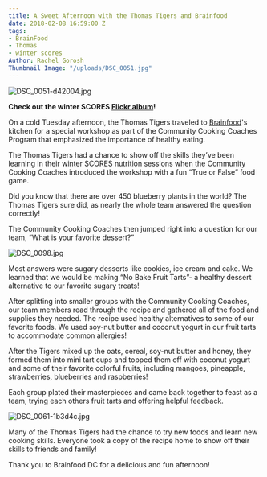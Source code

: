 ```yaml
---
title: A Sweet Afternoon with the Thomas Tigers and Brainfood
date: 2018-02-08 16:59:00 Z
tags:
- BrainFood
- Thomas
- winter scores
Author: Rachel Gorosh
Thumbnail Image: "/uploads/DSC_0051.jpg"
---
```


![DSC_0051-d42004.jpg](/uploads/DSC_0051-d42004.jpg)

**Check out the winter SCORES [Flickr album](http://bit.ly/winterSCORES2018)!**

On a cold Tuesday afternoon, the Thomas Tigers traveled to [Brainfood](https://brain-food.org/)'s kitchen for a special workshop as part of the Community Cooking Coaches Program that emphasized the importance of healthy eating.


The Thomas Tigers had a chance to show off the skills they’ve been learning in their winter SCORES nutrition sessions when the Community Cooking Coaches introduced the workshop with a fun “True or False” food game.

Did you know that there are over 450 blueberry plants in the world? The Thomas Tigers sure did, as nearly the whole team answered the question correctly!

The Community Cooking Coaches then jumped right into a question for our team, “What is your favorite dessert?”

![DSC_0098.jpg](/uploads/DSC_0098.jpg)

Most answers were sugary desserts like cookies, ice cream and cake. We learned that we would be making “No Bake Fruit Tarts”- a healthy dessert alternative to our favorite sugary treats!

After splitting into smaller groups with the Community Cooking Coaches, our team members read through the recipe and gathered all of the food and supplies they needed. The recipe used healthy alternatives to some of our favorite foods. We used soy-nut butter and coconut yogurt in our fruit tarts to accommodate common allergies!

After the Tigers mixed up the oats, cereal, soy-nut butter and honey, they formed them into mini tart cups and topped them off with coconut yogurt and some of their favorite colorful fruits, including mangoes, pineapple, strawberries, blueberries and raspberries!

Each group plated their masterpieces and came back together to feast as a team, trying each others fruit tarts and offering helpful feedback.

![DSC_0061-1b3d4c.jpg](/uploads/DSC_0061-1b3d4c.jpg)

Many of the Thomas Tigers had the chance to try new foods and learn new cooking skills. Everyone took a copy of the recipe home to show off their skills to friends and family!

Thank you to Brainfood DC for a delicious and fun afternoon!
